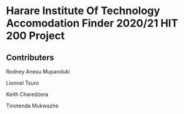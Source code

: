 # Harare Institute Of Technology Accomodation Finder 2020/21 HIT 200 Project

## Contributers 
Rodney Anesu Mupanduki

Lionnel Tsuro

Keith Charedzera

Tinotenda Mukwazhe
